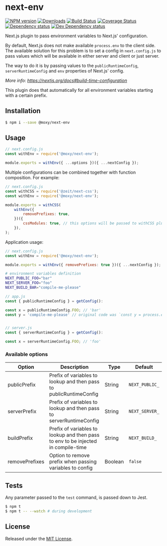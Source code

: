 # next-env

[![NPM version][npm-image]][npm-url] [![Downloads][downloads-image]][npm-url] [![Build Status][travis-image]][travis-url] [![Coverage Status][codecov-image]][codecov-url] [![Dependency status][david-dm-image]][david-dm-url] [![Dev Dependency status][david-dm-dev-image]][david-dm-dev-url]

[npm-url]:https://npmjs.org/package/@moxy/next-env
[downloads-image]:https://img.shields.io/npm/dm/@moxy/next-env.svg
[npm-image]:https://img.shields.io/npm/v/@moxy/next-env.svg
[travis-url]:https://travis-ci.org/moxystudio/next-env
[travis-image]:https://img.shields.io/travis/moxystudio/next-env/master.svg
[codecov-url]:https://codecov.io/gh/moxystudio/next-env
[codecov-image]:https://img.shields.io/codecov/c/github/moxystudio/next-env/master.svg
[david-dm-url]:https://david-dm.org/moxystudio/next-env
[david-dm-image]:https://img.shields.io/david/moxystudio/next-env.svg
[david-dm-dev-url]:https://david-dm.org/moxystudio/next-env?type=dev
[david-dm-dev-image]:https://img.shields.io/david/dev/moxystudio/next-env.svg

Next.js plugin to pass environment variables to Next.js' configuration.

By default, Next.js does not make available `process.env` to the client side. The available solution for this problem is to set a config in `next.config.js` to pass values which will be available in either server and client or just server.

The way to do it is by passing values to the `publicRuntimeConfig`, `serverRuntimeConfig` and `env` properties of Next.js' config.

*More info: https://nextjs.org/docs#build-time-configuration*

This plugin does that automatically for all environment variables starting with a certain prefix.

## Installation

```sh
$ npm i --save @moxy/next-env
```

## Usage

```js
// next.config.js
const withEnv = require('@moxy/next-env');

module.exports = withEnv({ ...options })({ ...nextConfig });
```

Multiple configurations can be combined together with function composition. For example:

```js
// next.config.js
const withCSS = require('@zeit/next-css');
const withEnv = require('@moxy/next-env');

module.exports = withCSS(
    withEnv({
        removePrefixes: true,
    })({
        cssModules: true, // this options will be passed to withCSS plugin through nextConfig
    }),
);
```

Application usage:

```js
// next.config.js
const withEnv = require('@moxy/next-env');

module.exports = withEnv({ removePrefixes: true })({ ...nextConfig });
```

```sh
# environment variables definition
NEXT_PUBLIC_FOO="bar"
NEXT_SERVER_FOO="foo"
NEXT_BUILD_BAR="compile-me-please"
```

```js
// app.js
const { publicRuntimeConfig } = getConfig():

const x = publicRuntimeConfig.FOO; // 'bar'
const y = 'compile-me-please' // original code was `const y = process.env.BAR;


// server.js
const { serverRuntimeConfig } = getConfig():

const x = serverRuntimeConfig.FOO; // 'foo'
```

### Available options

| Option | Description | Type | Default |
|---|--------------------------------------------------------------------|---------|-----------|
| publicPrefix | Prefix of variables to lookup and then pass to publicRuntimeConfig | String | `NEXT_PUBLIC_` |
| serverPrefix | Prefix of variables to lookup and then pass to serverRuntimeConfig | String | `NEXT_SERVER_` |
| buildPrefix  | Prefix of variables to lookup and then pass to env to be injected in compile-time | String | `NEXT_BUILD_` |
| removePrefixes | Option to remove prefix when passing variables to config | Boolean | `false` |

## Tests

Any parameter passed to the `test` command, is passed down to Jest.

```sh
$ npm t
$ npm t -- --watch # during development
```

## License

Released under the [MIT License](https://www.opensource.org/licenses/mit-license.php).
